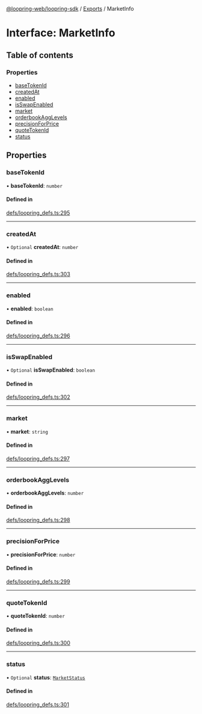 [@loopring-web/loopring-sdk](../README.md) / [Exports](../modules.md) / MarketInfo

# Interface: MarketInfo

## Table of contents

### Properties

- [baseTokenId](MarketInfo.md#basetokenid)
- [createdAt](MarketInfo.md#createdat)
- [enabled](MarketInfo.md#enabled)
- [isSwapEnabled](MarketInfo.md#isswapenabled)
- [market](MarketInfo.md#market)
- [orderbookAggLevels](MarketInfo.md#orderbookagglevels)
- [precisionForPrice](MarketInfo.md#precisionforprice)
- [quoteTokenId](MarketInfo.md#quotetokenid)
- [status](MarketInfo.md#status)

## Properties

### baseTokenId

• **baseTokenId**: `number`

#### Defined in

[defs/loopring_defs.ts:295](https://github.com/Loopring/loopring_sdk/blob/f560ad6/src/defs/loopring_defs.ts#L295)

___

### createdAt

• `Optional` **createdAt**: `number`

#### Defined in

[defs/loopring_defs.ts:303](https://github.com/Loopring/loopring_sdk/blob/f560ad6/src/defs/loopring_defs.ts#L303)

___

### enabled

• **enabled**: `boolean`

#### Defined in

[defs/loopring_defs.ts:296](https://github.com/Loopring/loopring_sdk/blob/f560ad6/src/defs/loopring_defs.ts#L296)

___

### isSwapEnabled

• `Optional` **isSwapEnabled**: `boolean`

#### Defined in

[defs/loopring_defs.ts:302](https://github.com/Loopring/loopring_sdk/blob/f560ad6/src/defs/loopring_defs.ts#L302)

___

### market

• **market**: `string`

#### Defined in

[defs/loopring_defs.ts:297](https://github.com/Loopring/loopring_sdk/blob/f560ad6/src/defs/loopring_defs.ts#L297)

___

### orderbookAggLevels

• **orderbookAggLevels**: `number`

#### Defined in

[defs/loopring_defs.ts:298](https://github.com/Loopring/loopring_sdk/blob/f560ad6/src/defs/loopring_defs.ts#L298)

___

### precisionForPrice

• **precisionForPrice**: `number`

#### Defined in

[defs/loopring_defs.ts:299](https://github.com/Loopring/loopring_sdk/blob/f560ad6/src/defs/loopring_defs.ts#L299)

___

### quoteTokenId

• **quoteTokenId**: `number`

#### Defined in

[defs/loopring_defs.ts:300](https://github.com/Loopring/loopring_sdk/blob/f560ad6/src/defs/loopring_defs.ts#L300)

___

### status

• `Optional` **status**: [`MarketStatus`](../enums/MarketStatus.md)

#### Defined in

[defs/loopring_defs.ts:301](https://github.com/Loopring/loopring_sdk/blob/f560ad6/src/defs/loopring_defs.ts#L301)
